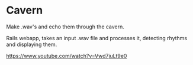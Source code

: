 # Cavern
Make .wav's and echo them through the cavern.

Rails webapp, takes an input .wav file and processes it, detecting rhythms and displaying them.

https://www.youtube.com/watch?v=Vwd7juLt9e0
